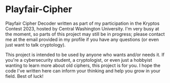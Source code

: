 # Playfair-Cipher
Playfair Cipher Decoder written as part of my participation in the Kryptos Contest 2023, hosted by Central Washington University. I'm very busy at the moment, so parts of this project may still be in progress; please contact me at the email provided in my profile if you have any questions (or even just want to talk cryptology).

This project is intended to be used by anyone who wants and/or needs it. If you're a cybersecurity student, a cryptologist, or even just a hobbyist wanting to learn more about old ciphers, this project is for you. I hope the code I've written here can inform your thinking and help you grow in your field. Best of luck!
